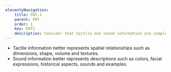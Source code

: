 ```yaml
---
eleventyNavigation:
    title: PAT.1
    parent: PAT
    order: 1
    key: PAT1
    description: Consider that tactile and sound information are complementary to each other.
---
```

- Tactile information better represents spatial relationships such as dimensions, shape, volume and textures.
- Sound information better represents descriptions such as colors, facial expressions, historical aspects, sounds and examples.
